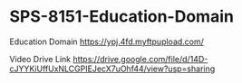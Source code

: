 # SPS-8151-Education-Domain
Education Domain
https://ypj.4fd.myftpupload.com/


Video Drive Link
https://drive.google.com/file/d/14D-cJYYKiUffUxNLCGPIEJecX7uOhf44/view?usp=sharing


